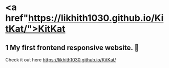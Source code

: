 # <a href"https://likhith1030.github.io/KitKat/">KitKat</a>
## 1 My first frontend responsive website. :100: <br/>
Check it out here https://likhith1030.github.io/KitKat/
